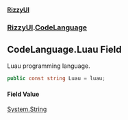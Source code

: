 #### [RizzyUI](index 'index')
### [RizzyUI](RizzyUI 'RizzyUI').[CodeLanguage](RizzyUI.CodeLanguage 'RizzyUI.CodeLanguage')

## CodeLanguage.Luau Field

Luau programming language.

```csharp
public const string Luau = luau;
```

#### Field Value
[System.String](https://docs.microsoft.com/en-us/dotnet/api/System.String 'System.String')